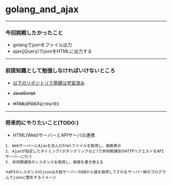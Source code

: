 # golang_and_ajax

---
### 今回挑戦したかったこと

- golangでjsonをファイル出力
- ajax(jQuery)でjsonをHTMLに出力する

---
### 前提知識として勉強しなければいけないところ

- [以下のリポジトリで基礎は学習済み](https://github.com/kiyotakeshi/static_practice)

- ~~JavaScript~~
- ~~HTML(POSTについて)~~

---
### 将来的にやりたいこと(TODO:)

- HTML(Web)サーバーとAPIサーバの連携

```
1. WebサーバーにAjaxを含んだhtmlファイルを取得し、画面表示
2. Ajaxが指定したタイミング(ボタンクリックなど)で非同期通信のHTTPリクエストをAPIサーバーに行う
3. 非同期通信のレスポンスを取得し、画面を書き換える

※APIのレスポンスのjsonは大抵サーバーのDBから値を取得してそれをサーバー側のプログラムでjsonに整形するイメージ
```

